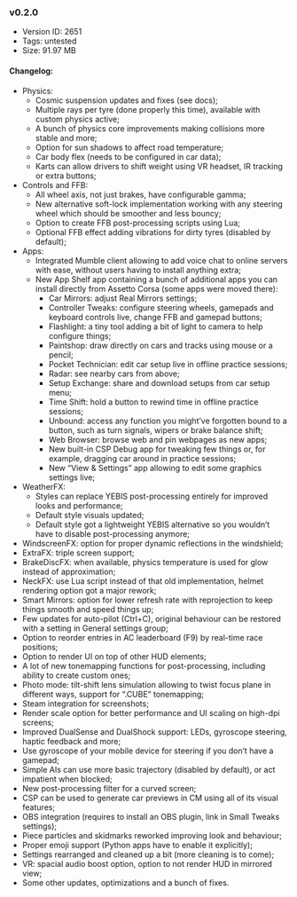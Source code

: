 ### v0.2.0

*   Version ID: 2651
*   Tags: untested
*   Size: 91.97 MB

#### Changelog:

*   Physics:
    *   Cosmic suspension updates and fixes (see docs);
    *   Multiple rays per tyre (done properly this time), available with custom physics active;
    *   A bunch of physics core improvements making collisions more stable and more;
    *   Option for sun shadows to affect road temperature;
    *   Car body flex (needs to be configured in car data);
    *   Karts can allow drivers to shift weight using VR headset, IR tracking or extra buttons;
*   Controls and FFB:
    *   All wheel axis, not just brakes, have configurable gamma;
    *   New alternative soft-lock implementation working with any steering wheel which should be smoother and less bouncy;
    *   Option to create FFB post-processing scripts using Lua;
    *   Optional FFB effect adding vibrations for dirty tyres (disabled by default);
*   Apps:
    *   Integrated Mumble client allowing to add voice chat to online servers with ease, without users having to install anything extra;
    *   New App Shelf app containing a bunch of additional apps you can install directly from Assetto Corsa (some apps were moved there):
        *   Car Mirrors: adjust Real Mirrors settings;
        *   Controller Tweaks: configure steering wheels, gamepads and keyboard controls live, change FFB and gamepad buttons;
        *   Flashlight: a tiny tool adding a bit of light to camera to help configure things;
        *   Paintshop: draw directly on cars and tracks using mouse or a pencil;
        *   Pocket Technician: edit car setup live in offline practice sessions;
        *   Radar: see nearby cars from above;
        *   Setup Exchange: share and download setups from car setup menu;
        *   Time Shift: hold a button to rewind time in offline practice sessions;
        *   Unbound: access any function you might’ve forgotten bound to a button, such as turn signals, wipers or brake balance shift;
        *   Web Browser: browse web and pin webpages as new apps;
        *   New built-in CSP Debug app for tweaking few things or, for example, dragging car around in practice sessions;
        *   New “View & Settings” app allowing to edit some graphics settings live;
*   WeatherFX:
    *   Styles can replace YEBIS post-processing entirely for improved looks and performance;
    *   Default style visuals updated;
    *   Default style got a lightweight YEBIS alternative so you wouldn’t have to disable post-processing anymore;
*   WindscreenFX: option for proper dynamic reflections in the windshield;
*   ExtraFX: triple screen support;
*   BrakeDiscFX: when available, physics temperature is used for glow instead of approximation;
*   NeckFX: use Lua script instead of that old implementation, helmet rendering option got a major rework;
*   Smart Mirrors: option for lower refresh rate with reprojection to keep things smooth and speed things up;
*   Few updates for auto-pilot (Ctrl+C), original behaviour can be restored with a setting in General settings group;
*   Option to reorder entries in AC leaderboard (F9) by real-time race positions;
*   Option to render UI on top of other HUD elements;
*   A lot of new tonemapping functions for post-processing, including ability to create custom ones;
*   Photo mode: tilt-shift lens simulation allowing to twist focus plane in different ways, support for “.CUBE” tonemapping;
*   Steam integration for screenshots;
*   Render scale option for better performance and UI scaling on high-dpi screens;
*   Improved DualSense and DualShock support: LEDs, gyroscope steering, haptic feedback and more;
*   Use gyroscope of your mobile device for steering if you don’t have a gamepad;
*   Simple AIs can use more basic trajectory (disabled by default), or act impatient when blocked;
*   New post-processing filter for a curved screen;
*   CSP can be used to generate car previews in CM using all of its visual features;
*   OBS integration (requires to install an OBS plugin, link in Small Tweaks settings);
*   Piece particles and skidmarks reworked improving look and behaviour;
*   Proper emoji support (Python apps have to enable it explicitly);
*   Settings rearranged and cleaned up a bit (more cleaning is to come);
*   VR: spacial audio boost option, option to not render HUD in mirrored view;
*   Some other updates, optimizations and a bunch of fixes.
